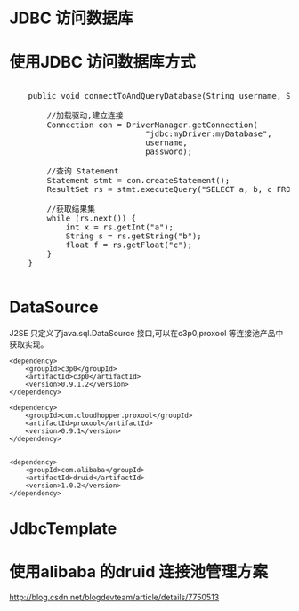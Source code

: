 
JDBC 访问数据库
==============


# 使用JDBC 访问数据库方式
	

<pre>

	public void connectToAndQueryDatabase(String username, String password) {
		
		//加载驱动,建立连接
	    Connection con = DriverManager.getConnection(
	                         "jdbc:myDriver:myDatabase",
	                         username,
	                         password);
		
		//查询 Statement 
	    Statement stmt = con.createStatement();
	    ResultSet rs = stmt.executeQuery("SELECT a, b, c FROM Table1");
		
		//获取结果集
	    while (rs.next()) {
	        int x = rs.getInt("a");
	        String s = rs.getString("b");
	        float f = rs.getFloat("c");
	    }
	}

</pre>

# DataSource

J2SE 只定义了java.sql.DataSource 接口,可以在c3p0,proxool 等连接池产品中获取实现。


	<dependency>
		<groupId>c3p0</groupId>
		<artifactId>c3p0</artifactId>
		<version>0.9.1.2</version>
	</dependency>
            
	<dependency>
		<groupId>com.cloudhopper.proxool</groupId>
		<artifactId>proxool</artifactId>
		<version>0.9.1</version>
	</dependency>
            

	<dependency>
		<groupId>com.alibaba</groupId>
		<artifactId>druid</artifactId>
		<version>1.0.2</version>
	</dependency>
            


# JdbcTemplate


# 使用alibaba 的druid 连接池管理方案



http://blog.csdn.net/blogdevteam/article/details/7750513





